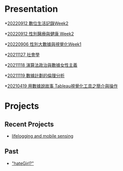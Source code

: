 # Presentation
*[20220912 數位生活記錄Week2]()

*[20220912 性別醫療與健康 Week2]()

*[20220906 性別大數據與視覺化Week1](https://docs.google.com/presentation/d/e/2PACX-1vSRBeut3AKDE3ISj6ZQyRoGsYqfmmHvahUId13Hc4nDDzUC0eZStDXb_vGYlIz0GpIxUUSduf4QUn2g/pub?start=false&loop=false&delayms=3000)

*[20211127 社會學]()

*[20211118 演算法政治與數據女性主義]()

*[20211119 數據計劃的倫理分析]()

*[20210419 用數據說故事 Tableau視覺化工具之簡介與操作]()


# Projects

## Recent Projects
* [lifelogging and mobile sensing]()

## Past
* ["hateGirl?"]()

